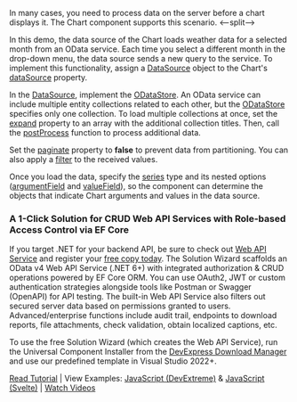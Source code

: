 In many cases, you need to process data on the server before a chart displays it. The Chart component supports this scenario. 
<--split-->

In this demo, the data source of the Chart loads weather data for a selected month from an OData service. Each time you select a different month in the drop-down menu, the data source sends a new query to the service. To implement this functionality, assign a [DataSource](/Documentation/ApiReference/Data_Layer/DataSource/) object to the Chart's [dataSource](/Documentation/ApiReference/UI_Components/dxChart/Configuration/#dataSource) property. 

In the [DataSource](/Documentation/ApiReference/Data_Layer/DataSource/), implement the [ODataStore](/Documentation/ApiReference/Data_Layer/ODataStore/). An OData service can include multiple entity collections related to each other, but the [ODataStore](/Documentation/ApiReference/Data_Layer/ODataStore/) specifies only one collection. To load multiple collections at once, set the [expand](/Documentation/ApiReference/Data_Layer/DataSource/Configuration/#expand) property to an array with the additional collection titles. Then, call the [postProcess](/Documentation/ApiReference/Data_Layer/DataSource/Configuration/#postProcess) function to process additional data.

Set the [paginate](/Documentation/ApiReference/Data_Layer/DataSource/Configuration/#paginate) property to **false** to prevent data from partitioning. You can also apply a [filter](/Documentation/ApiReference/Data_Layer/DataSource/Configuration/#filter) to the received values.

Once you load the data, specify the [series](/Documentation/ApiReference/UI_Components/dxChart/Configuration/series/) type and its nested options ([argumentField](/Documentation/ApiReference/UI_Components/dxChart/Configuration/series/#argumentField) and [valueField](/Documentation/ApiReference/UI_Components/dxChart/Configuration/series/#valueField)), so the component can determine the objects that indicate Chart arguments and values in the data source.

### A 1-Click Solution for CRUD Web API Services with Role-based Access Control via EF Core

If you target .NET for your backend API, be sure to check out [Web API Service](https://docs.devexpress.com/eXpressAppFramework/403394/backend-web-api-service?utm_source=js.devexpress.com&utm_medium=referral&utm_campaign=xaf&utm_content=data-layer-odatastore) and register your [free copy today](https://www.devexpress.com/security-api-free?utm_source=js.devexpress.com&utm_medium=referral&utm_campaign=xaf&utm_content=data-layer-odatastore). The Solution Wizard scaffolds an OData v4 Web API Service (.NET 6+) with integrated authorization & CRUD operations powered by EF Core ORM. You can use OAuth2, JWT or custom authentication strategies alongside tools like Postman or Swagger (OpenAPI) for API testing.
The built-in Web API Service also filters out secured server data based on permissions granted to users. Advanced/enterprise functions include audit trail, endpoints to download reports, file attachments, check validation, obtain localized captions, etc.

To use the free Solution Wizard (which creates the Web API Service), run the Universal Component Installer from the [DevExpress Download Manager](https://www.devexpress.com/ClientCenter/DownloadManager/?utm_source=js.devexpress.com&utm_medium=referral&utm_campaign=xaf&utm_content=data-layer-odatastore) and use our predefined template in Visual Studio 2022+.

[Read Tutorial](https://docs.devexpress.com/eXpressAppFramework/404449/backend-web-api-service/get-started-with-web-api-service) | View Examples: [JavaScript (DevExtreme)](https://go.devexpress.com/XAF_Security_NonXAF_DevExtreme_OData.aspx) & [JavaScript (Svelte)](https://github.com/oliversturm/demo-dx-webapi-js/tree/stage-6) | [Watch Videos](https://www.youtube.com/watch?v=T7y4gwc1n4w&list=PL8h4jt35t1wiM1IOux04-8DiofuMEB33G)